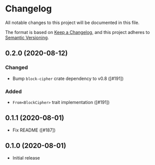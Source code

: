 # Changelog
All notable changes to this project will be documented in this file.

The format is based on [Keep a Changelog](https://keepachangelog.com/en/1.0.0/),
and this project adheres to [Semantic Versioning](https://semver.org/spec/v2.0.0.html).

## 0.2.0 (2020-08-12)
### Changed
- Bump `block-cipher` crate dependency to v0.8 ([#191])

### Added
- `From<BlockCipher>` trait implementation ([#191])

[191]: https://github.com/RustCrypto/AEADs/pull/191

## 0.1.1 (2020-08-01)
- Fix README ([#187])

[187]: https://github.com/RustCrypto/AEADs/pull/187

## 0.1.0 (2020-08-01)
- Initial release
